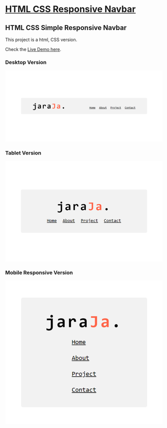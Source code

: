# [HTML CSS Responsive Navbar](https://sajjadsadiq.github.io/single-page-new-page/)


## HTML CSS Simple Responsive Navbar

This project is a html, CSS version.

Check the [Live Demo here](https://sajjadsadiq.github.io/single-page-new-page/).

### Desktop Version
![](desktop.png)

### Tablet Version
![](tablet.png)

### Mobile Responsive Version
![](mobile.png)